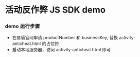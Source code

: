 活动反作弊 JS SDK demo
===

### demo 运行步骤

- 在易盾官网申请 productNumber 和 businessKey, 替换 activity-anticheat.html 的占位符
- 启动本地服务器，访问 activity-anticheat.html 即可


